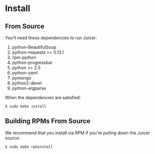 # Install

## From Source

You'll need these dependencies to run Juicer:

1. python-BeautifulSoup
2. python-requests >= 0.13.1
3. rpm-python
4. python-progressbar
5. python >= 2.5
6. python-yaml
7. pymongo
8. python2-devel
9. python-argparse

When the dependencies are satisfied:

    $ sudo make install

## Building RPMs From Source

We recommend that you install via RPM if you're pulling down the
Juicer source:

    $ sudo make rpminstall
